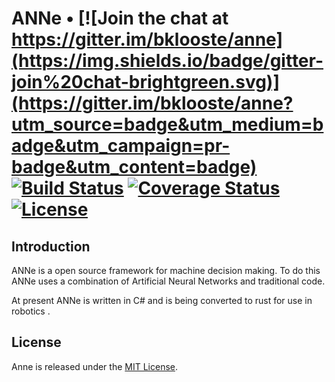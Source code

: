 # ANNe • [![Join the chat at https://gitter.im/bklooste/anne](https://img.shields.io/badge/gitter-join%20chat-brightgreen.svg)](https://gitter.im/bklooste/anne?utm_source=badge&utm_medium=badge&utm_campaign=pr-badge&utm_content=badge) [![Build Status](https://travis-ci.org/bklooste/ANNe.svg?branch=master)](https://travis-ci.org/bklooste/ANNe) [![Coverage Status](https://coveralls.io/repos/bklooste/ANNe/badge.svg?branch=master&service=github)](https://coveralls.io/github/bklooste/ANNe?branch=master) [![License](https://img.shields.io/crates/l/anne.svg)](LICENSE)

## Introduction

ANNe  is a open source framework for machine decision making. To do this ANNe uses a combination of Artificial
Neural Networks and traditional code.

At present ANNe is written in C# and is being converted to rust for use in robotics .


## License

Anne is released under the [MIT License][license].

[license]: LICENSE
